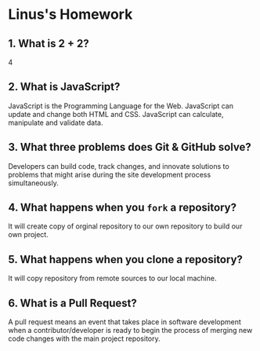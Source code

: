 # Linus's Homework

## 1. What is 2 + 2?

4

## 2. What is JavaScript?

JavaScript is the Programming Language for the Web. JavaScript can update and change both HTML and CSS. JavaScript can calculate, manipulate and validate data.

## 3. What three problems does Git & GitHub solve?
  Developers can build code, track changes, and innovate solutions to problems that might arise during the site development process simultaneously.

## 4. What happens when you `fork` a repository?

It will create copy of orginal repository to our own repository to build our own project.

## 5. What happens when you clone a repository?

It will copy repository from remote sources  to our local machine.

## 6. What is a Pull Request?

A pull request means  an event that takes place in software development when a contributor/developer is ready to begin the process of merging new code changes with the main project repository.
